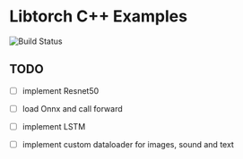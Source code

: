 # Libtorch C++ Examples

![Build Status](https://travis-ci.com/dendisuhubdy/libtorch_examples.svg?branch=master)

## TODO

- [ ] implement Resnet50
- [ ] load Onnx and call forward
- [ ] implement LSTM
- [ ] implement custom dataloader for images, sound and text

